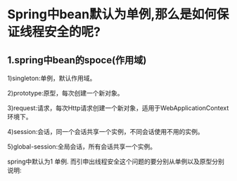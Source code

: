 # Spring中bean默认为单例,那么是如何保证线程安全的呢?



## 1.spring中bean的spoce(作用域)

1)singleton:单例，默认作用域。

2)prototype:原型，每次创建一个新对象。

3)request:请求，每次Http请求创建一个新对象，适用于WebApplicationContext环境下。

4)session:会话，同一个会话共享一个实例，不同会话使用不用的实例。

5)global-session:全局会话，所有会话共享一个实例。

spring中默认为1 单例. 而引申出线程安全这个问题的要分别从单例以及原型分别说明:

